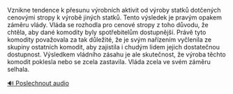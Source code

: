 
Vznikne tendence k přesunu výrobních aktivit od výroby statků dotčených cenovými stropy k výrobě jiných statků. Tento výsledek je pravým opakem záměru vlády. Vláda se rozhodla pro cenové stropy z toho důvodu, že chtěla, aby dané komodity byly spotřebitelům dostupnější. Právě tyto komodity považovala za tak důležité, že je svým nařízením vyčlenila ze skupiny ostatních komodit, aby zajistila i chudým lidem jejich dostatečnou dostupnost. Výsledkem vládního zásahu je ale skutečnost, že výroba těchto komodit poklesla nebo se zcela zastavila. Vláda zcela ve svém záměru selhala.

[🔊 Poslechnout audio](/data/7-paragraphs/audio/chapter_152/para_003-Vznikne-tendence-k-pesunu-vrobnch-aktivit-od-v.mp3)
